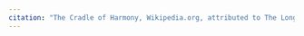 ```yaml
---
citation: "The Cradle of Harmony, Wikipedia.org, attributed to The Long Island Museum of American Art, History, & Carriages, Stony Brook NY." 
---
```

